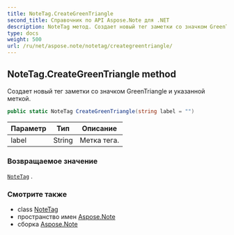 ```yaml
---
title: NoteTag.CreateGreenTriangle
second_title: Справочник по API Aspose.Note для .NET
description: NoteTag метод. Создает новый тег заметки со значком GreenTriangle и указанной меткой.
type: docs
weight: 500
url: /ru/net/aspose.note/notetag/creategreentriangle/
---
```

## NoteTag.CreateGreenTriangle method

Создает новый тег заметки со значком GreenTriangle и указанной меткой.

```csharp
public static NoteTag CreateGreenTriangle(string label = "")
```

| Параметр | Тип | Описание |
| --- | --- | --- |
| label | String | Метка тега. |

### Возвращаемое значение

[`NoteTag`](../) .

### Смотрите также

* class [NoteTag](../)
* пространство имен [Aspose.Note](../../notetag/)
* сборка [Aspose.Note](../../../)


